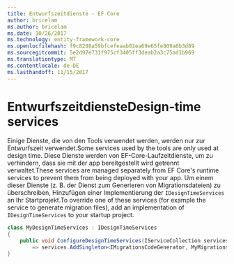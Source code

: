 ```yaml
---
title: Entwurfszeitdienste - EF Core
author: bricelam
ms.author: bricelam
ms.date: 10/26/2017
ms.technology: entity-framework-core
ms.openlocfilehash: f9c8208a59bfcefeaab01ea69e65fe809a0b3d89
ms.sourcegitcommit: 5e2d97e731f975cf3405ff3deab2a3c75ad1b969
ms.translationtype: MT
ms.contentlocale: de-DE
ms.lasthandoff: 11/15/2017
---
```

<a name="design-time-services"></a><span data-ttu-id="d6bff-102">Entwurfszeitdienste</span><span class="sxs-lookup"><span data-stu-id="d6bff-102">Design-time services</span></span>
====================
<span data-ttu-id="d6bff-103">Einige Dienste, die von den Tools verwendet werden, werden nur zur Entwurfszeit verwendet.</span><span class="sxs-lookup"><span data-stu-id="d6bff-103">Some services used by the tools are only used at design time.</span></span> <span data-ttu-id="d6bff-104">Diese Dienste werden von EF-Core-Laufzeitdienste, um zu verhindern, dass sie mit der app bereitgestellt wird getrennt verwaltet.</span><span class="sxs-lookup"><span data-stu-id="d6bff-104">These services are managed separately from EF Core's runtime services to prevent them from being deployed with your app.</span></span> <span data-ttu-id="d6bff-105">Um einem dieser Dienste (z. B. der Dienst zum Generieren von Migrationsdateien) zu überschreiben, Hinzufügen einer Implementierung der `IDesignTimeServices` an Ihr Startprojekt.</span><span class="sxs-lookup"><span data-stu-id="d6bff-105">To override one of these services (for example the service to generate migration files), add an implementation of `IDesignTimeServices` to your startup project.</span></span>

``` csharp
class MyDesignTimeServices : IDesignTimeServices
{
    public void ConfigureDesignTimeServices(IServiceCollection services)
        => services.AddSingleton<IMigrationsCodeGenerator, MyMigrationsCodeGenerator>()
}
```
